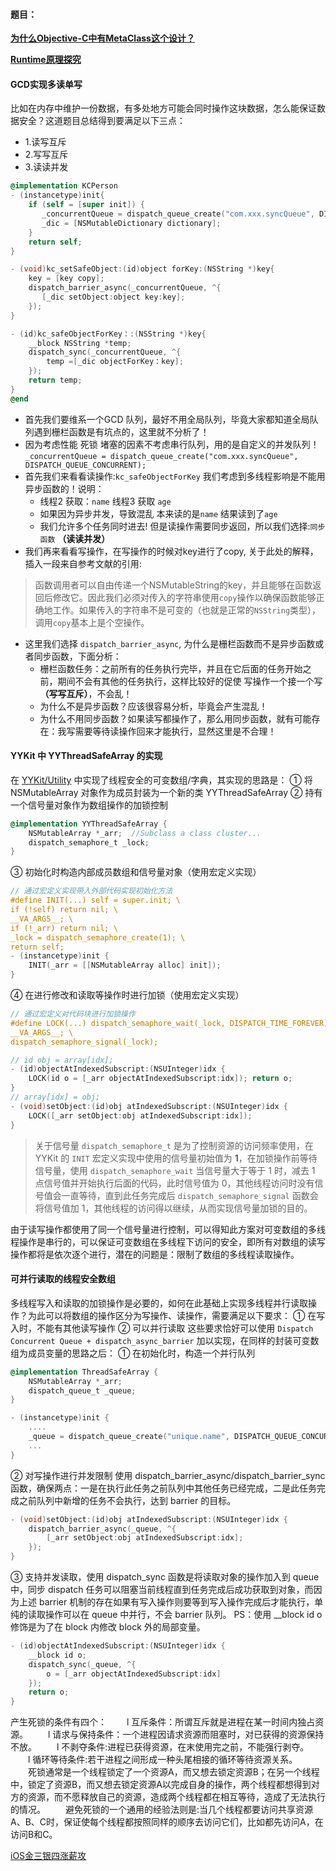 #### 题目：

[**为什么Objective-C中有MetaClass这个设计？**](https://zhuanlan.zhihu.com/p/265409084)

[**Runtime原理探究**](https://www.jianshu.com/p/30de582dbeb7)

#### GCD实现多读单写

比如在内存中维护一份数据，有多处地方可能会同时操作这块数据，怎么能保证数据安全？这道题目总结得到要满足以下三点：

- 1.读写互斥
- 2.写写互斥
- 3.读读并发

```objective-c
@implementation KCPerson
- (instancetype)init{
    if (self = [super init]) {
       _concurrentQueue = dispatch_queue_create("com.xxx.syncQueue", DISPATCH_QUEUE_CONCURRENT);
       _dic = [NSMutableDictionary dictionary];
    }
    return self;
}

- (void)kc_setSafeObject:(id)object forKey:(NSString *)key{
    key = [key copy];
    dispatch_barrier_async(_concurrentQueue, ^{
       [_dic setObject:object key:key];
    });
}

- (id)kc_safeObjectForKey：:(NSString *)key{
    __block NSString *temp;
    dispatch_sync(_concurrentQueue, ^{
        temp =[_dic objectForKey：key];
    });
    return temp;
}
@end
```

- 首先我们要维系一个GCD 队列，最好不用全局队列，毕竟大家都知道全局队列遇到栅栏函数是有坑点的，这里就不分析了！
- 因为考虑性能 死锁 堵塞的因素不考虑串行队列，用的是自定义的并发队列！`_concurrentQueue = dispatch_queue_create("com.xxx.syncQueue", DISPATCH_QUEUE_CONCURRENT);`
- 首先我们来看看读操作:`kc_safeObjectForKey` 我们考虑到多线程影响是不能用异步函数的！说明：
  - 线程2 获取：`name` 线程3 获取 `age`
  - 如果因为异步并发，导致混乱 本来读的是`name` 结果读到了`age`
  - 我们允许多个任务同时进去! 但是读操作需要同步返回，所以我们选择:`同步函数` **（读读并发）**
- 我们再来看看写操作，在写操作的时候对key进行了copy, 关于此处的解释，插入一段来自参考文献的引用:

> 函数调用者可以自由传递一个NSMutableString的key，并且能够在函数返回后修改它。因此我们必须对传入的字符串使用`copy`操作以确保函数能够正确地工作。如果传入的字符串不是可变的（也就是正常的`NSString`类型），调用`copy`基本上是个空操作。

- 这里我们选择 `dispatch_barrier_async`, 为什么是栅栏函数而不是异步函数或者同步函数，下面分析：
  - 栅栏函数任务：之前所有的任务执行完毕，并且在它后面的任务开始之前，期间不会有其他的任务执行，这样比较好的促使 写操作一个接一个写 **（写写互斥）**，不会乱！
  - 为什么不是异步函数？应该很容易分析，毕竟会产生混乱！
  - 为什么不用同步函数？如果读写都操作了，那么用同步函数，就有可能存在：我写需要等待读操作回来才能执行，显然这里是不合理！

#### YYKit 中 YYThreadSafeArray 的实现

在 [YYKit/Utility](https://links.jianshu.com/go?to=https%3A%2F%2Fgithub.com%2Fibireme%2FYYKit%2Ftree%2Fmaster%2FYYKit%2FUtility) 中实现了线程安全的可变数组/字典，其实现的思路是：
 ① 将 NSMutableArray 对象作为成员封装为一个新的类 YYThreadSafeArray
 ② 持有一个信号量对象作为数组操作的加锁控制

```objective-c
@implementation YYThreadSafeArray {
    NSMutableArray *_arr;  //Subclass a class cluster...
    dispatch_semaphore_t _lock;
}
```

③ 初始化时构造内部成员数组和信号量对象（使用宏定义实现）

```objective-c
// 通过宏定义实现带入外部代码实现初始化方法
#define INIT(...) self = super.init; \
if (!self) return nil; \
__VA_ARGS__; \
if (!_arr) return nil; \
_lock = dispatch_semaphore_create(1); \
return self;
- (instancetype)init {
    INIT(_arr = [[NSMutableArray alloc] init]);
}
```

④ 在进行修改和读取等操作时进行加锁（使用宏定义实现）

```objective-c
// 通过宏定义对代码块进行加锁操作
#define LOCK(...) dispatch_semaphore_wait(_lock, DISPATCH_TIME_FOREVER); \
__VA_ARGS__; \
dispatch_semaphore_signal(_lock);

// id obj = array[idx];
- (id)objectAtIndexedSubscript:(NSUInteger)idx {
    LOCK(id o = [_arr objectAtIndexedSubscript:idx]); return o;
}
// array[idx] = obj;
- (void)setObject:(id)obj atIndexedSubscript:(NSUInteger)idx {
    LOCK([_arr setObject:obj atIndexedSubscript:idx]);
}
```

> 关于信号量 `dispatch_semaphore_t` 是为了控制资源的访问频率使用，在 YYKit 的 `INIT` 宏定义实现中使用的信号量初始值为 **1**，在加锁操作前等待信号量，使用 `dispatch_semaphore_wait` 当信号量大于等于 1 时，减去 1 点信号值并开始执行后面的代码，此时信号值为 0，其他线程访问时没有信号值会一直等待，直到此任务完成后 `dispatch_semaphore_signal` 函数会将信号值加 1，其他线程的访问得以继续，从而实现信号量加锁的目的。

由于读写操作都使用了同一个信号量进行控制，可以得知此方案对可变数组的多线程操作是串行的，可以保证可变数组在多线程下访问的安全，即所有对数组的读写操作都将是依次逐个进行，潜在的问题是：限制了数组的多线程读取操作。

#### 可并行读取的线程安全数组

多线程写入和读取的加锁操作是必要的，如何在此基础上实现多线程并行读取操作？为此可以将数组的操作区分为写操作、读操作，需要满足以下要求：
 ① 在写入时，不能有其他读写操作
 ② 可以并行读取
 这些要求恰好可以使用 `Dispatch Concurrent Queue + dispatch_async_barrier` 加以实现，在同样的封装可变数组为成员变量的思路之后：
 ① 在初始化时，构造一个并行队列

```objective-c
@implementation ThreadSafeArray {
    NSMutableArray *_arr; 
    dispatch_queue_t _queue;
}

- (instancetype)init {
    ....
    _queue = dispatch_queue_create("unique.name", DISPATCH_QUEUE_CONCURRENT);
    ...
}
```

② 对写操作进行并发限制
 使用 dispatch_barrier_async/dispatch_barrier_sync 函数，确保两点：一是在执行此任务之前队列中其他任务已经完成，二是此任务完成之前队列中新增的任务不会执行，达到 barrier 的目标。

```objective-c
- (void)setObject:(id)obj atIndexedSubscript:(NSUInteger)idx {
    dispatch_barrier_async(_queue, ^{
        [_arr setObject:obj atIndexedSubscript:idx];
    });
}
```

③ 支持并发读取，使用 dispatch_sync 函数是将读取对象的操作加入到 queue 中，同步 dispatch 任务可以阻塞当前线程直到任务完成后成功获取到对象，而因为上述 barrier 机制的存在如果有写入操作则要等到写入操作完成后才能执行，单纯的读取操作可以在 queue 中并行，不会 barrier 队列。
 PS：使用 __block id o 修饰是为了在 block 内修改 block 外的局部变量。

```objective-c
- (id)objectAtIndexedSubscript:(NSUInteger)idx {
    __block id o;
    dispatch_sync(_queue, ^{
        o = [_arr objectAtIndexedSubscript:idx]
    });
    return o;
}
```

产生死锁的条件有四个：
　　l 互斥条件：所谓互斥就是进程在某一时间内独占资源。
　　l 请求与保持条件：一个进程因请求资源而阻塞时，对已获得的资源保持不放。
　　l 不剥夺条件:进程已获得资源，在末使用完之前，不能强行剥夺。
　　l 循环等待条件:若干进程之间形成一种头尾相接的循环等待资源关系。
　　死锁通常是一个线程锁定了一个资源A，而又想去锁定资源B；在另一个线程中，锁定了资源B，而又想去锁定资源A以完成自身的操作，两个线程都想得到对方的资源，而不愿释放自己的资源，造成两个线程都在相互等待，造成了无法执行的情况。
　　避免死锁的一个通用的经验法则是:当几个线程都要访问共享资源A、B、C时，保证使每个线程都按照同样的顺序去访问它们，比如都先访问A，在访问B和C。




[iOS金三银四涨薪攻](https://juejin.cn/post/7076028177570594847)
